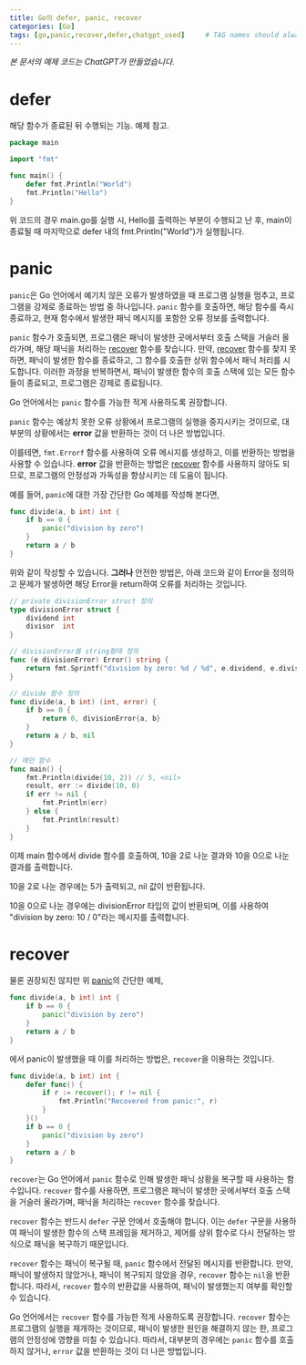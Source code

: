```yaml
---
title: Go의 defer, panic, recover
categories: [Go]
tags: [go,panic,recover,defer,chatgpt_used]     # TAG names should always be lowercase
---
```

*본 문서의 예제 코드는 ChatGPT가 만들었습니다.*

# defer

해당 함수가 종료된 뒤 수행되는 기능. 예제 참고.

```go
package main

import "fmt"

func main() {
    defer fmt.Println("World")
    fmt.Println("Hello")
}
```

위 코드의 경우 main.go를 실행 시, Hello를 출력하는 부분이 수행되고 난 후, main이 종료될 때 마지막으로 defer 내의 fmt.Println("World")가 실행됩니다.


# panic

`panic`은 Go 언어에서 예기치 않은 오류가 발생하였을 때 프로그램 실행을 멈추고, 프로그램을 강제로 종료하는 방법 중 하나입니다. `panic` 함수를 호출하면, 해당 함수를 즉시 종료하고, 현재 함수에서 발생한 패닉 메시지를 포함한 오류 정보를 출력합니다.

`panic` 함수가 호출되면, 프로그램은 패닉이 발생한 곳에서부터 호출 스택을 거슬러 올라가며, 해당 패닉을 처리하는 [recover](#recover) 함수를 찾습니다. 만약, [recover](#recover) 함수를 찾지 못하면, 패닉이 발생한 함수를 종료하고, 그 함수를 호출한 상위 함수에서 패닉 처리를 시도합니다. 이러한 과정을 반복하면서, 패닉이 발생한 함수의 호출 스택에 있는 모든 함수들이 종료되고, 프로그램은 강제로 종료됩니다.

Go 언어에서는 `panic` 함수를 가능한 적게 사용하도록 권장합니다. 

`panic` 함수는 예상치 못한 오류 상황에서 프로그램의 실행을 중지시키는 것이므로, 대부분의 상황에서는 **error** 값을 반환하는 것이 더 나은 방법입니다. 

이를테면, `fmt.Errorf` 함수를 사용하여 오류 메시지를 생성하고, 이를 반환하는 방법을 사용할 수 있습니다. **error** 값을 반환하는 방법은 [recover](#recover) 함수를 사용하지 않아도 되므로, 프로그램의 안정성과 가독성을 향상시키는 데 도움이 됩니다.

예를 들어, `panic`에 대한 가장 간단한 Go 예제를 작성해 본다면,

```go
func divide(a, b int) int {
    if b == 0 {
        panic("division by zero")
    }
    return a / b
}

```

위와 같이 작성할 수 있습니다. **그러나** 안전한 방법은, 아래 코드와 같이 Error을 정의하고 문제가 발생하면 해당 Error을 return하여 오류를 처리하는 것입니다.

```go
// private divisionError struct 정의
type divisionError struct {
    dividend int
    divisor  int
}

// divisionError를 string형태 정의
func (e divisionError) Error() string {
    return fmt.Sprintf("division by zero: %d / %d", e.dividend, e.divisor)
}

// divide 함수 정의
func divide(a, b int) (int, error) {
    if b == 0 {
        return 0, divisionError{a, b}
    }
    return a / b, nil
}

// 메인 함수
func main() {
    fmt.Println(divide(10, 2)) // 5, <nil>
    result, err := divide(10, 0)
    if err != nil {
        fmt.Println(err)
    } else {
        fmt.Println(result)
    }
}

```

이제 main 함수에서 divide 함수를 호출하여, 10을 2로 나눈 결과와 10을 0으로 나눈 결과를 출력합니다. 

10을 2로 나눈 경우에는 5가 출력되고, nil 값이 반환됩니다. 

10을 0으로 나눈 경우에는 divisionError 타입의 값이 반환되며, 이를 사용하여 "division by zero: 10 / 0"라는 메시지를 출력합니다.





# recover

물론 권장되진 않지만 위 [panic](#panic)의 간단한 예제,

```go
func divide(a, b int) int {
    if b == 0 {
        panic("division by zero")
    }
    return a / b
}

```

에서 panic이 발생했을 때 이를 처리하는 방법은, `recover`을 이용하는 것입니다.

```go
func divide(a, b int) int {
    defer func() {
        if r := recover(); r != nil {
            fmt.Println("Recovered from panic:", r)
        }
    }()
    if b == 0 {
        panic("division by zero")
    }
    return a / b
}

```

`recover`는 Go 언어에서 `panic` 함수로 인해 발생한 패닉 상황을 복구할 때 사용하는 함수입니다. `recover` 함수를 사용하면, 프로그램은 패닉이 발생한 곳에서부터 호출 스택을 거슬러 올라가며, 패닉을 처리하는 `recover` 함수를 찾습니다.

`recover` 함수는 반드시 `defer` 구문 안에서 호출해야 합니다. 이는 `defer` 구문을 사용하여 패닉이 발생한 함수의 스택 프레임을 제거하고, 제어를 상위 함수로 다시 전달하는 방식으로 패닉을 복구하기 때문입니다.

`recover` 함수는 패닉이 복구될 때, `panic` 함수에서 전달된 메시지를 반환합니다. 만약, 패닉이 발생하지 않았거나, 패닉이 복구되지 않았을 경우, `recover` 함수는 `nil`을 반환합니다. 따라서, `recover` 함수의 반환값을 사용하여, 패닉이 발생했는지 여부를 확인할 수 있습니다.

Go 언어에서는 `recover` 함수를 가능한 적게 사용하도록 권장합니다. `recover` 함수는 프로그램의 실행을 재개하는 것이므로, 패닉이 발생한 원인을 해결하지 않는 한, 프로그램의 안정성에 영향을 미칠 수 있습니다. 따라서, 대부분의 경우에는 `panic` 함수를 호출하지 않거나, `error` 값을 반환하는 것이 더 나은 방법입니다.



